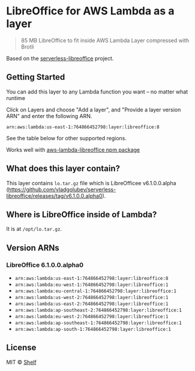 # LibreOffice for AWS Lambda as a layer

> 85 MB LibreOffice to fit inside AWS Lambda Layer compressed with Brotli

Based on the [serverless-libreoffice](https://github.com/vladgolubev/serverless-libreoffice) project.

## Getting Started

You can add this layer to any Lambda function you want – no matter what runtime

Click on Layers and choose "Add a layer", and "Provide a layer version
ARN" and enter the following ARN.

```
arn:aws:lambda:us-east-1:764866452798:layer:libreoffice:8
```

See the table below for other supported regions.

Works well with [aws-lambda-libreoffice npm package](https://github.com/shelfio/aws-lambda-libreoffice)

## What does this layer contain?

This layer contains `lo.tar.gz` file which is LibreOfficee v6.1.0.0.alpha (https://github.com/vladgolubev/serverless-libreoffice/releases/tag/v6.1.0.0.alpha0).

## Where is LibreOffice inside of Lambda?

It is at `/opt/lo.tar.gz`.

## Version ARNs

### LibreOffice 6.1.0.0.alpha0

* `arn:aws:lambda:us-east-1:764866452798:layer:libreoffice:8`
* `arn:aws:lambda:eu-west-1:764866452798:layer:libreoffice:1`
* `arn:aws:lambda:eu-central-1:764866452798:layer:libreoffice:1`
* `arn:aws:lambda:us-west-2:764866452798:layer:libreoffice:1`
* `arn:aws:lambda:us-east-2:764866452798:layer:libreoffice:1`
* `arn:aws:lambda:ap-southeast-2:764866452798:layer:libreoffice:1`
* `arn:aws:lambda:eu-west-2:764866452798:layer:libreoffice:1`
* `arn:aws:lambda:ap-southeast-1:764866452798:layer:libreoffice:1`
* `arn:aws:lambda:ap-south-1:764866452798:layer:libreoffice:1`

## License

MIT © [Shelf](https://shelf.io)
